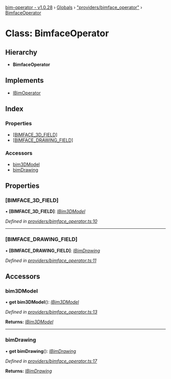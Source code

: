 [bim-operator - v1.0.28](../README.md) › [Globals](../globals.md) › ["providers/bimface_operator"](../modules/_providers_bimface_operator_.md) › [BimfaceOperator](_providers_bimface_operator_.bimfaceoperator.md)

# Class: BimfaceOperator

## Hierarchy

* **BimfaceOperator**

## Implements

* [IBimOperator](../interfaces/_interface_.ibimoperator.md)

## Index

### Properties

* [[BIMFACE_3D_FIELD]](_providers_bimface_operator_.bimfaceoperator.md#[bimface_3d_field])
* [[BIMFACE_DRAWING_FIELD]](_providers_bimface_operator_.bimfaceoperator.md#[bimface_drawing_field])

### Accessors

* [bim3DModel](_providers_bimface_operator_.bimfaceoperator.md#bim3dmodel)
* [bimDrawing](_providers_bimface_operator_.bimfaceoperator.md#bimdrawing)

## Properties

###  [BIMFACE_3D_FIELD]

• **[BIMFACE_3D_FIELD]**: *[IBim3DModel](../interfaces/_interface_.ibim3dmodel.md)*

*Defined in [providers/bimface_operator.ts:10](https://github.com/youkaisteve/bim-operator/blob/c296650/src/providers/bimface_operator.ts#L10)*

___

###  [BIMFACE_DRAWING_FIELD]

• **[BIMFACE_DRAWING_FIELD]**: *[IBimDrawing](../interfaces/_interface_.ibimdrawing.md)*

*Defined in [providers/bimface_operator.ts:11](https://github.com/youkaisteve/bim-operator/blob/c296650/src/providers/bimface_operator.ts#L11)*

## Accessors

###  bim3DModel

• **get bim3DModel**(): *[IBim3DModel](../interfaces/_interface_.ibim3dmodel.md)*

*Defined in [providers/bimface_operator.ts:13](https://github.com/youkaisteve/bim-operator/blob/c296650/src/providers/bimface_operator.ts#L13)*

**Returns:** *[IBim3DModel](../interfaces/_interface_.ibim3dmodel.md)*

___

###  bimDrawing

• **get bimDrawing**(): *[IBimDrawing](../interfaces/_interface_.ibimdrawing.md)*

*Defined in [providers/bimface_operator.ts:17](https://github.com/youkaisteve/bim-operator/blob/c296650/src/providers/bimface_operator.ts#L17)*

**Returns:** *[IBimDrawing](../interfaces/_interface_.ibimdrawing.md)*
